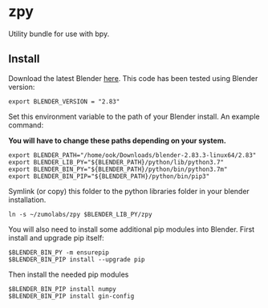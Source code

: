 # zpy

Utility bundle for use with bpy.

## Install

Download the latest Blender [here](https://www.blender.org/download/). This code has been tested using Blender version:

```
export BLENDER_VERSION = "2.83"
```

Set this environment variable to the path of your Blender install. An example command:

**You will have to change these paths depending on your system.**

```
export BLENDER_PATH="/home/ook/Downloads/blender-2.83.3-linux64/2.83"
export BLENDER_LIB_PY="${BLENDER_PATH}/python/lib/python3.7"
export BLENDER_BIN_PY="${BLENDER_PATH}/python/bin/python3.7m"
export BLENDER_BIN_PIP="${BLENDER_PATH}/python/bin/pip3"
```

Symlink (or copy) this folder to the python libraries folder in your blender installation.

```
ln -s ~/zumolabs/zpy $BLENDER_LIB_PY/zpy
```

You will also need to install some additional pip modules into Blender. First install and upgrade pip itself:

```
$BLENDER_BIN_PY -m ensurepip
$BLENDER_BIN_PIP install --upgrade pip
```

Then install the needed pip modules

```
$BLENDER_BIN_PIP install numpy
$BLENDER_BIN_PIP install gin-config
```